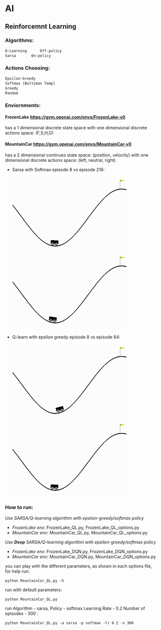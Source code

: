 # AI

## Reinforcemnt Learning

### Algorithms:
	Q-Learning  	Off-policy
	Sarsa		On-policy
### Actions Choosing:
	Epsilon-Greedy
	Softmax (Boltzman Temp)
	Greedy
	Random

### Enviornments:
#### FrozenLake https://gym.openai.com/envs/FrozenLake-v0
has a 1 dimensional discrete state space with one dimensional discrete actions space: (F,S,H,G)
	


#### MountainCar https://gym.openai.com/envs/MountainCar-v0
has a 2 dimensional continues state space: (position, velocity) with one dimensional discrete actions space: (left, neutral, right)

* Sarsa with Softmax episode 8 vs episode 216:

	<img src="https://github.com/sagittefrat/AI/blob/master/results-%3CTimeLimit%3CMountainCarEnv%3CMountainCar-v0%3E%3E%3E-sarsa-softmax/openaigym.video.0.30505.video000008.gif" width="375" title="Initial agent"/> <img src="https://github.com/sagittefrat/AI/blob/master/results-%3CTimeLimit%3CMountainCarEnv%3CMountainCar-v0%3E%3E%3E-sarsa-softmax/openaigym.video.0.30505.video000216.gif" width="375" title="Final agent 300 episodes"/> 
	
	
* Q-learn with epsilon greedy episode 8 vs episode 64:

	<img src=https://github.com/sagittefrat/AI/blob/master/results-%3CTimeLimit%3CMountainCarEnv%3CMountainCar-v0%3E%3E%3E-q_learning-epsilon_greedy/openaigym.video.0.24474.video000008.gif width="375" title="Initial agent"/>
	<img src=https://github.com/sagittefrat/AI/blob/master/results-%3CTimeLimit%3CMountainCarEnv%3CMountainCar-v0%3E%3E%3E-q_learning-epsilon_greedy/openaigym.video.0.24474.video000064.gif width="375" title="Final agent 100 episodes"/>

### How to run:
*Use SARSA/Q-learning algorithm with epsilon-greedy/softmax policy*
* *FrozenLake env*: FrozenLake_QL.py, FrozenLake_QL_options.py 
* *MountainCar env*: MountainCar_QL.py, MountainCar_QL_options.py   

*Use **Deep** SARSA/Q-learning algorithm with epsilon-greedy/softmax policy*
* *FrozenLake env*: FrozenLake_DQN.py, FrozenLake_DQN_options.py 
* *MountainCar env*: MountainCar_DQN.py, MountainCar_DQN_options.py 

you can play with the different parameters, as shown in each options file, for help run:

	python MountainCar_QL.py -h
	
run with default parameters:

	python MountainCar_QL.py
	
run Algorithm - sarsa, Policy - softmax Learning Rate - 0.2 Number of episodes - 300 :

	python MountainCar_QL.py -a sarsa -p softmax -lr 0.2 -n 300



